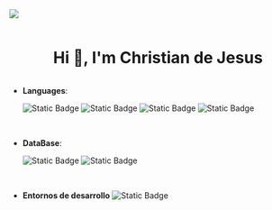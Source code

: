 <img src="https://user-images.githubusercontent.com/73097560/115834477-dbab4500-a447-11eb-908a-139a6edaec5c.gif">

<!--h1 without bottom border-->
<div id="user-content-toc">
  <ul align="center">
    <h1 style="display: inline-block">Hi 👋, I'm Christian de Jesus</h1>
  </ul>
</div>

<p align="center">
  
- **Languages**:
    
    ![Static Badge](https://img.shields.io/badge/C-%23A8B9CC?style=for-the-badge&logo=C&logoColor=%23A8B9CC&logoSize=auto&labelColor=black)
    ![Static Badge](https://img.shields.io/badge/C%2B%2B-%2300599C?style=for-the-badge&logo=C%2B%2B&logoColor=%2300599C&logoSize=auto&labelColor=black)
    ![Static Badge](https://img.shields.io/badge/Python-%233776AB?style=for-the-badge&logo=python&logoColor=%233776AB&logoSize=auto&labelColor=black)
    ![Static Badge](https://img.shields.io/badge/Node.js-%235FA04E?style=for-the-badge&logo=Node.js&logoColor=%235FA04E&logoSize=auto&labelColor=black)

<br>

- **DataBase**:

    ![Static Badge](https://img.shields.io/badge/MySQL-%234479A1?style=for-the-badge&logo=mysql&logoSize=auto&labelColor=black)
    ![Static Badge](https://img.shields.io/badge/MongoDB-%2347A248?style=for-the-badge&logo=MongoDB&logoColor=%2347A248&logoSize=auto&labelColor=black)

<br>

 - **Entornos de desarrollo**
   ![Static Badge](https://img.shields.io/badge/Arduino%20ide-%2300878F?style=for-the-badge&logo=Arduino&logoColor=%2300878F&logoSize=auto&labelColor=black)


  </p>
